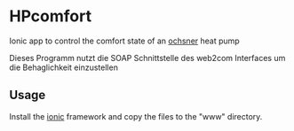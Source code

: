 # HPcomfort
Ionic app to control the comfort state of an [ochsner] heat pump

Dieses Programm nutzt die SOAP Schnittstelle des web2com Interfaces um die Behaglichkeit einzustellen

## Usage

Install the [ionic] framework and copy the files to the "www" directory.

[ionic]: http://ionicframework.com
[pouchdb]: http://pouchdb.com
[ochsner]: http://www.ochsner.com



